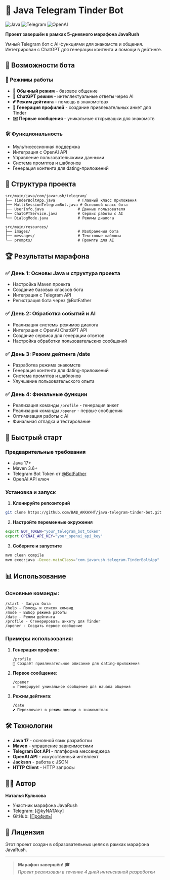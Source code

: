 # 🤖 Java Telegram Tinder Bot

![Java](https://img.shields.io/badge/Java-17+-orange)
![Telegram](https://img.shields.io/badge/Telegram-Bot-blue)
![OpenAI](https://img.shields.io/badge/OpenAI-ChatGPT-green)

**Проект завершён в рамках 5-дневного марафона JavaRush**

Умный Telegram бот с AI-функциями для знакомств и общения. Интегрирован с ChatGPT для генерации контента и помощи в дейтинге.

## 🚀 Возможности бота

### 💬 Режимы работы
- **💬 Обычный режим** - базовое общение
- **🤖 ChatGPT режим** - интеллектуальные ответы через AI
- **💕 Режим дейтинга** - помощь в знакомствах
- **👤 Генерация профилей** - создание привлекательных анкет для Tinder
- **✉️ Первые сообщения** - уникальные открывашки для знакомств

### 🛠️ Функциональность
- Мультисессионная поддержка
- Интеграция с OpenAI API
- Управление пользовательскими данными
- Система промптов и шаблонов
- Генерация контента для dating-приложений

## 📁 Структура проекта

```
src/main/java/com/javarush/telegram/
├── TinderBoltApp.java          # Главный класс приложения
├── MultiSessionTelegramBot.java # Основной класс бота
├── UserInfo.java               # Данные пользователя
├── ChatGPTService.java         # Сервис работы с AI
└── DialogMode.java             # Режимы диалога

src/main/resources/
├── images/                     # Изображения бота
├── messages/                   # Текстовые шаблоны
└── prompts/                    # Промпты для AI
```

## 🏆 Результаты марафона

### ✅ День 1: Основы Java и структура проекта
- Настройка Maven проекта
- Создание базовых классов бота
- Интеграция с Telegram API
- Регистрация бота через @BotFather

### ✅ День 2: Обработка событий и AI
- Реализация системы режимов диалога
- Интеграция с OpenAI ChatGPT API
- Создание сервиса для генерации ответов
- Настройка обработки пользовательских сообщений

### ✅ День 3: Режим дейтинга /date
- Разработка режима знакомств
- Генерация контента для dating-приложений
- Система промптов и шаблонов
- Улучшение пользовательского опыта

### ✅ День 4: Финальные функции
- Реализация команды `/profile` - генерация анкет
- Реализация команды `/opener` - первые сообщения
- Оптимизация работы с AI
- Финальная отладка и тестирование

## 🚀 Быстрый старт

### Предварительные требования
- Java 17+
- Maven 3.6+
- Telegram Bot Token от [@BotFather](https://t.me/BotFather)
- OpenAI API ключ

### Установка и запуск
1. **Клонируйте репозиторий**
```bash
git clone https://github.com/ВАШ_АККАУНТ/java-telegram-tinder-bot.git
```

2. **Настройте переменные окружения**
```bash
export BOT_TOKEN="your_telegram_bot_token"
export OPENAI_API_KEY="your_openai_api_key"
```

3. **Соберите и запустите**
```bash
mvn clean compile
mvn exec:java -Dexec.mainClass="com.javarush.telegram.TinderBoltApp"
```

## 📊 Использование

### Основные команды:
```
/start - Запуск бота
/help - Помощь и список команд  
/mode - Выбор режима работы
/date - Режим дейтинга
/profile - Сгенерировать анкету для Tinder
/opener - Создать первое сообщение
```

### Примеры использования:
1. **Генерация профиля:**
   ```
   /profile
   🤖 Создаёт привлекательное описание для dating-приложения
   ```

2. **Первое сообщение:**
   ```
   /opener
   ✉️ Генерирует уникальное сообщение для начала общения
   ```

3. **Режим дейтинга:**
   ```
   /date
   💕 Переключает в режим помощи в знакомствах
   ```

## 🛠️ Технологии

- **Java 17** - основной язык разработки
- **Maven** - управление зависимостями
- **Telegram Bot API** - платформа мессенджера
- **OpenAI API** - искусственный интеллект
- **Jackson** - работа с JSON
- **HTTP Client** - HTTP запросы

## 👨‍💻 Автор

**Наталья Кулькова** 
- Участник марафона JavaRush
- Telegram: [@kyNATAky]
- GitHub: [[Профиль](https://github.com/TestQAnata)]

## 📄 Лицензия

Этот проект создан в образовательных целях в рамках марафона JavaRush.

---

> **Марафон завершён! 🎓**  
> *Проект реализован в течение 4 дней интенсивной разработки*
